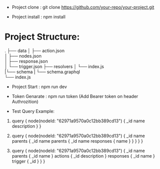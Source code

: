 * Project clone : git clone https://github.com/your-repo/your-project.git

* Project install : npm install

# Project Structure:
.
├── data
│   ├── action.json      
│   ├── nodes.json       
│   ├── response.json    
│   └── trigger.json 
├── resolvers
│   └── index.js         
|└── schema
|    └── schema.graphql    
└── index.js

* Project Start : npm run dev
* Token Genarate : npm run token (Add Bearer token on header Authrozition)

* Test Query Example:

 1. query {
  node(nodeId: "62971a9570a0c12bb389cd13") {
    _id
    name
    description
  }
}


 2. query {
  node(nodeId: "62971a9570a0c12bb389cd13") {
    _id
    name
    parents {
      _id
      name
      parents {
        _id
        name
        responses {
          name
        }
      }
    }
  }
}

 3. query {
  node(nodeId: "62971a9570a0c12bb389cd13") {
    _id
    name
    parents {
      _id
      name
    }
    actions {
      _id
      description
    }
    responses {
      _id
      name
    }
    trigger {
      _id
    }
  }
}





 
